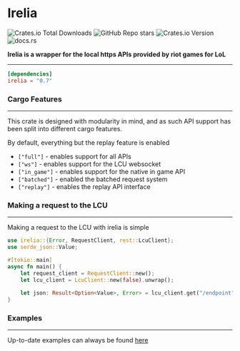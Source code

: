 # Irelia

![Crates.io Total Downloads](https://img.shields.io/crates/d/irelia?style=flat-square)
![GitHub Repo stars](https://img.shields.io/github/stars/alsosylv/irelia?style=flat-square)
![Crates.io Version](https://img.shields.io/crates/v/irelia?style=flat-square)
![docs.rs](https://img.shields.io/docsrs/irelia?style=flat-square)

**Irelia is a wrapper for the local https APIs provided by riot games for LoL**

---

```toml
[dependencies]
irelia = "0.7"
```

### Cargo Features

---
This crate is designed with modularity in mind, and as such API support has been split into different cargo features.

By default, everything but the replay feature is enabled

- `["full"]` - enables support for all APIs
- `["ws"]` - enables support for the LCU websocket
- `["in_game"]` - enables support for the native in game API
- `["batched"]` - enabled the batched request system
- `["replay"]` - enables the replay API interface

### Making a request to the LCU

---
Making a request to the LCU with irelia is simple
```rust
use irelia::{Error, RequestClient, rest::LcuClient};
use serde_json::Value;

#[tokio::main]
async fn main() {
    let request_client = RequestClient::new();
    let lcu_client = LcuClient::new(false).unwrap();
    
    let json: Result<Option<Value>, Error> = lcu_client.get("/endpoint", &request_client).await;
}
```

### Examples

---

Up-to-date examples can always be found [here](irelia/examples)